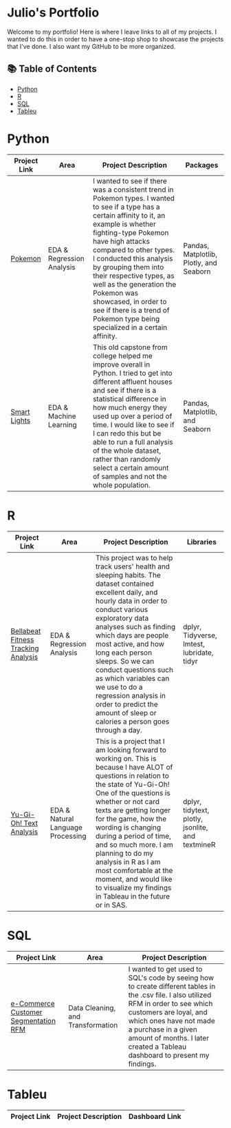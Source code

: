 # Julio's Portfolio

Welcome to my portfolio! Here is where I leave links to all of my projects. I wanted to do this in order to have a one-stop shop to showcase the projects that I've done. I also want my GitHub to be more organized.  

## 📚 Table of Contents
- [Python](#python)
- [R](#r)
- [SQL](#sql)
- [Tableu](#tableu)

# Python

| Project Link | Area | Project Description | Packages | 
|---|---|---|---|
| [Pokemon](https://github.com/July-to-me/Pokemon_Data_Analysis) | EDA & Regression Analysis | I wanted to see if there was a consistent trend in Pokemon types. I wanted to see if a type has a certain affinity to it, an example is whether fighting-type Pokemon have high attacks compared to other types. I conducted this analysis by grouping them into their respective types, as well as the generation the Pokemon was showcased, in order to see if there is a trend of Pokemon type being specialized in a certain affinity. | Pandas, Matplotlib, Plotly, and Seaborn |
| [Smart Lights](https://github.com/July-to-me/Smart_Lights_ML_Data_Analysis)| EDA & Machine Learning |This old capstone from college helped me improve overall in Python. I tried to get into different affluent houses and see if there is a statistical difference in how much energy they used up over a period of time. I would like to see if I can redo this but be able to run a full analysis of the whole dataset, rather than randomly select a certain amount of samples and not the whole population. | Pandas, Matplotlib, and Seaborn |

### 

# R

| Project Link | Area | Project Description | Libraries | 
|---|---|---|---|
| [Bellabeat Fitness Tracking Analysis](https://github.com/July-to-me/Google-Data-Analytics-Project-FitBit-Data-) | EDA & Regression Analysis |  This project was to help track users' health and sleeping habits. The dataset contained excellent daily, and hourly data in order to conduct various exploratory data analyses such as finding which days are people most active, and how long each person sleeps. So we can conduct questions such as which variables can we use to do a regression analysis in order to predict the amount of sleep or calories a person goes through a day.| dplyr, Tidyverse, lmtest, lubridate, tidyr  |
| [Yu-Gi-Oh! Text Analysis](https://github.com/July-to-me/Yu-Gi-Oh-Text-Analysis)| EDA & Natural Language Processing |This is a project that I am looking forward to working on. This is because I have ALOT of questions in relation to the state of Yu-Gi-Oh! One of the questions is whether or not card texts are getting longer for the game, how the wording is changing during a period of time, and so much more. I am planning to do my analysis in R as I am most comfortable at the moment, and would like to visualize my findings in Tableau in the future or in SAS. | dplyr, tidytext, plotly, jsonlite, and textmineR |

### 

# SQL


| Project Link | Area | Project Description |
|---|---|---|
| [e-Commerce Customer Segmentation RFM](https://github.com/July-to-me/Customer.Segmentation.RFM.Analysis) | Data Cleaning, and Transformation |  I wanted to get used to SQL's code by seeing how to create different tables in the .csv file. I also utilized RFM in order to see which customers are loyal, and which ones have not made a purchase in a given amount of months. I later created a Tableau dashboard to present my findings. | 

### 

# Tableu

| Project Link | Project Description | Dashboard Link | 
|---|---|---|


